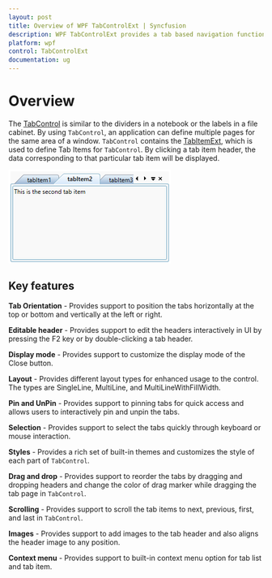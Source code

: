 ```yaml
---
layout: post
title: Overview of WPF TabControlExt | Syncfusion
description: WPF TabControlExt provides a tab based navigation functionality. It provides close button for tabs, tab ordering, and editable tab headers.
platform: wpf
control: TabControlExt
documentation: ug
---
```


# Overview

The [TabControl](https://help.syncfusion.com/cr/wpf/Syncfusion.Tools.Wpf~Syncfusion.Windows.Tools.Controls.TabControlExt.html) is similar to the dividers in a notebook or the labels in a file cabinet. By using `TabControl`, an application can define multiple pages for the same area of a window. `TabControl` contains the [TabItemExt](https://help.syncfusion.com/cr/wpf/Syncfusion.Tools.Wpf~Syncfusion.Windows.Tools.Controls.TabItemExt.html), which is used to define Tab Items for `TabControl`. By clicking a tab item header, the data corresponding to that particular tab item will be displayed.

![Overview of TabControlExt control](Overview_images/overview.png)

## Key features

**Tab Orientation** - Provides support to position the tabs horizontally at the top or bottom and vertically at the left or right.

**Editable header** - Provides support to edit the headers interactively in UI by pressing the F2 key or by double-clicking a tab header.

**Display mode** - Provides support to customize the display mode of the Close button.

**Layout** - Provides different layout types for enhanced usage to the control. The types are SingleLine, MultiLine, and MultiLineWithFillWidth.

**Pin and UnPin** - Provides support to pinning tabs for quick access and allows users to interactively pin and unpin the tabs.

**Selection** - Provides support to select the tabs quickly through keyboard or mouse interaction.

**Styles** - Provides a rich set of built-in themes and customizes the style of each part of `TabControl`.

**Drag and drop** - Provides support to reorder the tabs by dragging and dropping headers and change the color of drag marker while dragging the tab page in `TabControl`.

**Scrolling** - Provides support to scroll the tab items to next, previous, first, and last in `TabControl`.

**Images** - Provides support to add images to the tab header and also aligns the header image to any position.

**Context menu** - Provides support to built-in context menu option for tab list and tab item.



